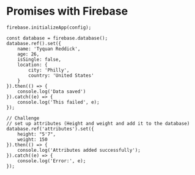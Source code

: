 # Promises with Firebase

	firebase.initializeApp(config);

	const database = firebase.database();
	database.ref().set({
		name: 'Tyquan Reddick',
		age: 26,
		isSingle: false,
		location: {
			city: 'Philly',
			country: 'United States'
		}
	}).then(() => {
		console.log('Data saved')
	}).catch((e) => {
		console.log('This failed', e);
	});

	// Challenge
	// set up attributes (Height and weight and add it to the database)
	database.ref('attributes').set({
		height: "5'7",
		weight: 150
	}).then(() => {
		console.log('Attributes added successfully');
	}).catch((e) => {
		console.log('Error:', e);
	});
